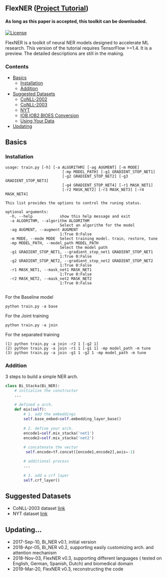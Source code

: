 ## FlexNER ([Project Tutorial](https://liftkkkk.github.io/FLEXNER/))

#### As long as this paper is accepted, this toolkit can be downloaded.

[![License](https://img.shields.io/badge/License-Apache%202.0-brightgreen.svg)](https://opensource.org/licenses/Apache-2.0)


FlexNER is a toolkit of neural NER models designed to accelerate ML research. This version of the tutorial requires TensorFlow >=1.4. It is a preview. The detailed descriptions are still in the making.


### Contents

* [Basics](#basics)
  * [Installation](#installation)
  * [Addition](#addition)
* [Suggested Datasets](#suggested-datasets)
  * [CoNLL-2002](#conll-2002)
  * [CoNLL-2003](#conll-2003)
  * [NYT](#nyt)
  * [IOB,IOB2,BIOES Conversion](#iob,iob2,bioes-conversion)
  * [Using Your Data](#using-your-data)
* [Updating](#updating)

    
## Basics
### Installation
```
usage: train.py [-h] [-a ALGORITHM] [-ag AUGMENT] [-m MODE]
                         [-mp MODEL_PATH] [-g1 GRADIENT_STOP_NET1]
                         [-g2 GRADIENT_STOP_NET2] [-g3 GRADIENT_STOP_NET3]
                         [-g4 GRADIENT_STOP_NET4] [-r1 MASK_NET1]
                         [-r2 MASK_NET2] [-r3 MASK_NET3] [-r4 MASK_NET4]

This list provides the options to control the runing status.

optional arguments:
  -h, --help            show this help message and exit
  -a ALGORITHM, --algorithm ALGORITHM
                        Select an algorithm for the model
  -ag AUGMENT, --augment AUGMENT
                        1:True 0:False
  -m MODE, --mode MODE  Select training model. train, restore, tune
  -mp MODEL_PATH, --model_path MODEL_PATH
                        Select the model path
  -g1 GRADIENT_STOP_NET1, --gradient_stop_net1 GRADIENT_STOP_NET1
                        1:True 0:False
  -g2 GRADIENT_STOP_NET2, --gradient_stop_net2 GRADIENT_STOP_NET2
                        1:True 0:False
  -r1 MASK_NET1, --mask_net1 MASK_NET1
                        1:True 0:False
  -r2 MASK_NET2, --mask_net2 MASK_NET2
                        1:True 0:False


```

  For the Baseline model
```
python train.py -a base 
```
For the Joint training
```
python train.py -a join
```
For the separated training
```
(1) python train.py -a join -r2 1 [-g2 1]
(2) python train.py -a join -r1 1 [-g1 1] -mp model_path -m tune
(3) python train.py -a join -g1 1 -g2 1 -mp model_path -m tune
```

### Addition

3 steps to build a simple NER arch.
```python
class Bi_Stacka(Bi_NER):
    # initialize the constructor
    ...
    
    # defined a arch.
    def mix(self):
        # 1. add the embeddings
        self.base_embed=self.embedding_layer_base()
		
        # 2. define your arch.
        encode1=self.mix_stacka('net1')
        encode2=self.mix_stacka('net2')
        
        # concatenate the vector
         self.encode=tf.concat([encode1,encode2],axis=-1)

        # additional process
    	...
    	
    	# 3. add a crf layer
    	self.crf_layer()
```


## Suggested Datasets

+ CoNLL-2003 dataset [link](https://github.com/synalp/NER/tree/master/corpus/CoNLL-2003)  
+ NYT dataset [link](https://github.com/shanzhenren/CoType)  


## Updating...

* 2017-Sep-10, Bi_NER v0.1, initial version
* 2018-Apr-05, Bi_NER v0.2, supporting easily customizing arch. and attention mechanism
* 2018-Nov-03, FlexNER v0.3, supporting different languages ( tested on English, German, Spanish, Dutch) and biomedical domain
* 2019-Mar-20, FlexNER v0.3, reconstructing the code
